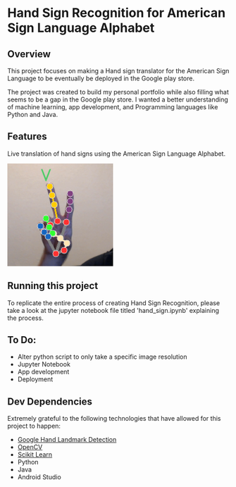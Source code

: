# Hand Sign Recognition for American Sign Language Alphabet

## Overview

This project focuses on making a Hand sign translator for the American Sign Language to be eventually be deployed in the Google play store. 

The project was created to build my personal portfolio while also filling what seems to be a gap in the Google play store. I wanted a better understanding of machine learning, app development, and Programming languages like Python and Java. 

## Features

Live translation of hand signs using the American Sign Language Alphabet.

![Sign_V](readme_images/sign_V.png)

## Running this project

To replicate the entire process of creating Hand Sign Recognition, please take a look at the jupyter notebook file titled 'hand_sign.ipynb' explaining the process.

## To Do:

- Alter python script to only take a specific image resolution
- Jupyter Notebook
- App development
- Deployment

## Dev Dependencies

Extremely grateful to the following technologies that have allowed for this project to happen:

- [Google Hand Landmark Detection](https://ai.google.dev/edge/mediapipe/solutions/vision/hand_landmarker)
- [OpenCV](https://opencv.org/)
- [Scikit Learn](https://scikit-learn.org/stable/)
- Python
- Java
- Android Studio
